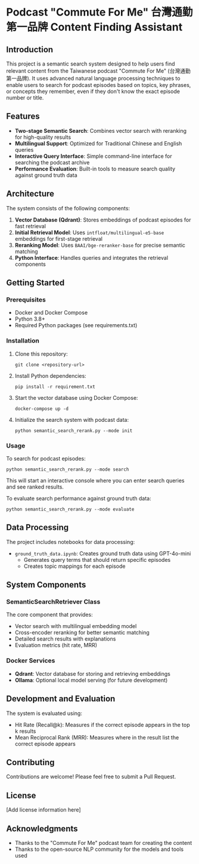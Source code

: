 # Podcast "Commute For Me" 台灣通勤第一品牌 Content Finding Assistant

## Introduction

This project is a semantic search system designed to help users find relevant content from the Taiwanese podcast "Commute For Me" (台灣通勤第一品牌). It uses advanced natural language processing techniques to enable users to search for podcast episodes based on topics, key phrases, or concepts they remember, even if they don't know the exact episode number or title.

## Features

- **Two-stage Semantic Search**: Combines vector search with reranking for high-quality results
- **Multilingual Support**: Optimized for Traditional Chinese and English queries
- **Interactive Query Interface**: Simple command-line interface for searching the podcast archive
- **Performance Evaluation**: Built-in tools to measure search quality against ground truth data

## Architecture

The system consists of the following components:

1. **Vector Database (Qdrant)**: Stores embeddings of podcast episodes for fast retrieval
2. **Initial Retrieval Model**: Uses `intfloat/multilingual-e5-base` embeddings for first-stage retrieval
3. **Reranking Model**: Uses `BAAI/bge-reranker-base` for precise semantic matching
4. **Python Interface**: Handles queries and integrates the retrieval components

## Getting Started

### Prerequisites

- Docker and Docker Compose
- Python 3.8+
- Required Python packages (see requirements.txt)

### Installation

1. Clone this repository:
   ```
   git clone <repository-url>
   ```

2. Install Python dependencies:
   ```
   pip install -r requirement.txt
   ```

3. Start the vector database using Docker Compose:
   ```
   docker-compose up -d
   ```

4. Initialize the search system with podcast data:
   ```
   python semantic_search_rerank.py --mode init
   ```

### Usage

To search for podcast episodes:

```
python semantic_search_rerank.py --mode search
```

This will start an interactive console where you can enter search queries and see ranked results.

To evaluate search performance against ground truth data:

```
python semantic_search_rerank.py --mode evaluate
```

## Data Processing

The project includes notebooks for data processing:

- `ground_truth_data.ipynb`: Creates ground truth data using GPT-4o-mini
  - Generates query terms that should return specific episodes
  - Creates topic mappings for each episode

## System Components

### SemanticSearchRetriever Class

The core component that provides:

- Vector search with multilingual embedding model
- Cross-encoder reranking for better semantic matching
- Detailed search results with explanations
- Evaluation metrics (hit rate, MRR)

### Docker Services

- **Qdrant**: Vector database for storing and retrieving embeddings
- **Ollama**: Optional local model serving (for future development)

## Development and Evaluation

The system is evaluated using:
- Hit Rate (Recall@k): Measures if the correct episode appears in the top k results
- Mean Reciprocal Rank (MRR): Measures where in the result list the correct episode appears

## Contributing

Contributions are welcome! Please feel free to submit a Pull Request.

## License

[Add license information here]

## Acknowledgments

- Thanks to the "Commute For Me" podcast team for creating the content
- Thanks to the open-source NLP community for the models and tools used